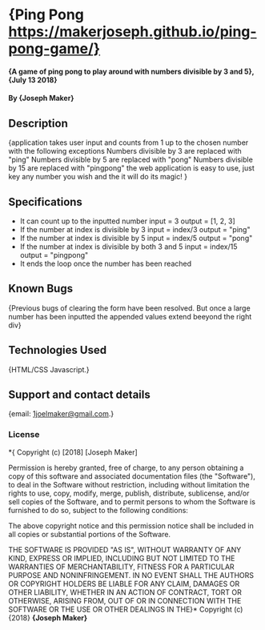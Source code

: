 # {Ping Pong  https://makerjoseph.github.io/ping-pong-game/}
#### {A game of ping pong to play around with numbers divisible by 3 and 5}, {July 13 2018}
#### By **{Joseph Maker}**
## Description
{application takes user input and counts from 1 up to the chosen number with the following exceptions
  Numbers divisible by 3 are replaced with "ping"
  Numbers divisible by 5 are replaced with "pong"
  Numbers divisible by 15 are replaced with "pingpong"
the web application is easy to use, just key any number you wish and the it will do its magic!
}
## Specifications

*  It can count up to the inputted number
    input = 3
    output = [1, 2, 3]
*  If the number at index is divisible by 3
    input = index/3
    output = "ping"
*  If the number at index is divisible by 5
    input = index/5
    output = "pong"
*  If the number at index is divisible by both 3 and 5
    input = index/15
    output = "pingpong"
*  It ends the loop once the number has been reached

## Known Bugs
{Previous bugs of clearing the form have been resolved. But once a large number has been inputted the appended values extend beeyond the right div}
## Technologies Used
{HTML/CSS Javascript.}
## Support and contact details
{email: 1joelmaker@gmail.com.}
### License
*{
Copyright (c) [2018] [Joseph Maker]

Permission is hereby granted, free of charge, to any person obtaining a copy
of this software and associated documentation files (the "Software"), to deal
in the Software without restriction, including without limitation the rights
to use, copy, modify, merge, publish, distribute, sublicense, and/or sell
copies of the Software, and to permit persons to whom the Software is
furnished to do so, subject to the following conditions:

The above copyright notice and this permission notice shall be included in all
copies or substantial portions of the Software.

THE SOFTWARE IS PROVIDED "AS IS", WITHOUT WARRANTY OF ANY KIND, EXPRESS OR
IMPLIED, INCLUDING BUT NOT LIMITED TO THE WARRANTIES OF MERCHANTABILITY,
FITNESS FOR A PARTICULAR PURPOSE AND NONINFRINGEMENT. IN NO EVENT SHALL THE
AUTHORS OR COPYRIGHT HOLDERS BE LIABLE FOR ANY CLAIM, DAMAGES OR OTHER
LIABILITY, WHETHER IN AN ACTION OF CONTRACT, TORT OR OTHERWISE, ARISING FROM,
OUT OF OR IN CONNECTION WITH THE SOFTWARE OR THE USE OR OTHER DEALINGS IN THE}*
Copyright (c) {2018} **{Joseph Maker}**
